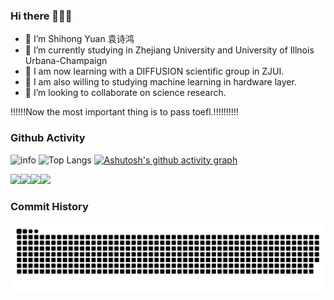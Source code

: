 
### Hi there 👋👋👋
- 🔭 I’m Shihong Yuan 袁诗鸿 
- 🔭 I’m currently studying in Zhejiang University and University of Illnois Urbana-Champaign
- 👯 I am now learning with a DIFFUSION scientific group in ZJUI.
- 🤔 I am also willing to studying machine learning in hardware layer.
- 👯 I’m looking to collaborate on science research.





!!!!!!Now the most important thing is to pass toefl.!!!!!!!!!!







### Github Activity
 
![info](https://github-readme-stats.vercel.app/api?username=mhqqysh&show_icons=true&count_private=true&hide=prs&theme=radical)
![Top Langs](https://github-readme-stats.vercel.app/api/top-langs/?username=mhqqysh)
[![Ashutosh's github activity graph](https://github-readme-activity-graph.vercel.app/graph?username=mhqqysh&theme=github-compact)](https://github.com/ashutosh00710/github-readme-activity-graph)

[![](https://img.shields.io/badge/OS-Arch%20Linux-33aadd?style=flat-square&logo=arch-linux&logoColor=ffffff)](https://www.archlinux.org/)[![](https://img.shields.io/badge/Honor-V30-f5010c?style=flat-square&logo=huawei&logoColor=ffffff)](https://www.apple.com/)[![](https://img.shields.io/badge/-Java-007396?style=flat-square&logo=java&logoColor=ffffff)](https://reactjs.org/)[![](https://img.shields.io/badge/Steam-171a21?style=flat-square&logo=steam&logoColor=ffffff)](https://steamcommunity.com/id/antzuhl)


### Commit History
<picture>
  <source media="(prefers-color-scheme: dark)" srcset="https://raw.githubusercontent.com/mhqqysh/mhqqysh/output/github-contribution-grid-snake-dark.svg">
  <source media="(prefers-color-scheme: light)" srcset="https://raw.githubusercontent.com/mhqqysh/mhqqysh/output/github-contribution-grid-snake.svg">
  <img alt="github contribution grid snake animation" src="https://raw.githubusercontent.com/mhqqysh/mhqqysh/output/github-contribution-grid-snake.svg">
</picture>

